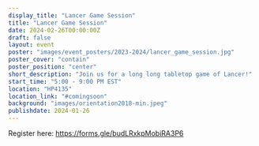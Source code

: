 ```yaml
---
display_title: "Lancer Game Session"
title: "Lancer Game Session"
date: 2024-02-26T00:00:00Z
draft: false
layout: event
poster: "images/event_posters/2023-2024/lancer_game_session.jpg"
poster_cover: "contain"
poster_position: "center"
short_description: "Join us for a long long tabletop game of Lancer!"
start_time: "5:00 - 9:00 PM EST"
location: "HP4135"
location_link: "#comingsoon"
background: "images/orientation2018-min.jpeg"
publishdate: 2024-01-26
---
```

Register here: https://forms.gle/budLRxkpMobiRA3P6